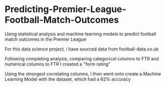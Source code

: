 # Predicting-Premier-League-Football-Match-Outcomes
Using statistical analysis and machine learning models to predict football match outcomes in the Premier League

For this data science project, i have sourced data from football-data.co.uk

Following completing analysis, comparing categorical columns to FTR and numerical columns to FTR I created a "form rating" 

Using the strongest correlating columns, I then went onto create a Machine Learning Model with the dataset, which had a 62% accuracy
